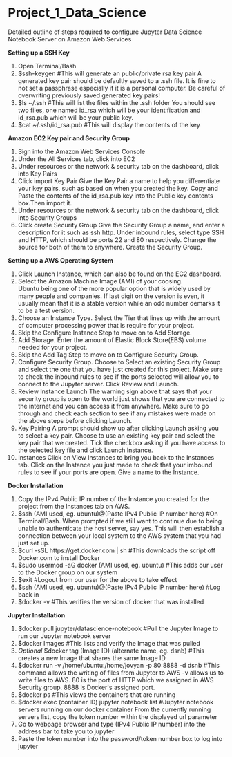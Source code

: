 # Project_1_Data_Science
Detailed outline of steps required to configure Jupyter Data Science Notebook Server on Amazon Web Services

**Setting up a SSH Key**
1. Open Terminal/Bash
2. $ssh-keygen                                                          #This will generate an public/private rsa key pair
A generated key pair should be defaultly saved to a .ssh file. It is fine to not set a passphrase especially if it is a personal computer. Be careful of overwriting previously saved generated key pairs!
3. $ls ~/.ssh                                                           #This will list the files within the .ssh folder
You should see two files, one named id_rsa which will be your identification and id_rsa.pub which will be your public key.
4. $cat ~/.ssh/id_rsa.pub                                               #This will display the contents of the key

**Amazon EC2 Key pair and Security Group**
1. Sign into the Amazon Web Services Console
2. Under the All Services tab, click into EC2
3. Under resources or the network & security tab on the dashboard, click into Key Pairs
4. Click import Key Pair
Give the Key Pair a name to help you differentiate your key pairs, such as based on when you created the key. Copy and Paste the contents of the id_rsa.pub key into the Public key contents box.Then import it.
5. Under resources or the network & security tab on the dashboard, click into Security Groups
6. Click create Security Group
Give the Security Group a name, and enter a description for it such as ssh http. Under inbound rules, select type SSH and HTTP, which should be ports 22 and 80 respectively. Change the source for both of them to anywhere. Create the Security Group.

**Setting up a AWS Operating System**
1. Click Launch Instance, which can also be found on the EC2 dashboard.
2. Select the Amazon Machine Image (AMI) of your coosing.                
Ubuntu being one of the more popular option that is widely used by many people and companies. If last digit on the version is even, it usually mean that it is a stable version while an odd number demarks it to be a test version.
3. Choose an Instance Type.
Select the Tier that lines up with the amount of computer processing power that is require for your project.
4. Skip the Configure Instance Step to move on to Add Storage.
5. Add Storage.
Enter the amount of Elastic Block Store(EBS) volume needed for your project.
6. Skip the Add Tag Step to move on to Configure Security Group.
7. Configure Security Group.
Choose to Select an existing Security Group and select the one that you have just created for this project. Make sure to check the inbound rules to see if the ports selected will allow you to connect to the Jupyter server. Click Review and Launch.
8. Review Instance Launch
The warning sign above that says that your security group is open to the world just shows that you are connected to the internet and you can access it from anywhere. Make sure to go through and check each section to see if any mistakes were made on the above steps before clicking Launch.
9. Key Pairing
A prompt should show up after clicking Launch asking you to select a key pair. Choose to use an existing key pair and select the key pair that we created. Tick the checkbox asking if you have access to the selected key file and click Launch Instance.
10. Instances
Click on View Instances to bring you back to the Instances tab. Click on the Instance you just made to check that your imbound rules to see if your ports are open. Give a name to the Instance.

**Docker Installation**
1. Copy the IPv4 Public IP number of the Instance you created for the project from the Instances tab on AWS.
2. $ssh (AMI used, eg. ubuntu)@(Paste IPv4 Public IP number here)       #On Terminal/Bash.
When prompted if we still want to continue due to being unable to authenticate the host server, say yes. This will then establish a connection between your local system to the AWS system that you had just set up.
3. $curl -sSL https://<i></i>get.docker.com | sh                        #This downloads the script off Docker.com to install Docker
4. $sudo usermod -aG docker (AMI used, eg. ubuntu)                      #This adds our user to the Docker group on our system
5. $exit                                                                #Logout from our user for the above to take effect
6. $ssh (AMI used, eg. ubuntu)@(Paste IPv4 Public IP number here)       #Log back in
7. $docker -v                                                           #This verifies the version of docker that was installed

**Jupyter Installation**
1. $docker pull jupyter/datascience-notebook                            #Pull the Jupyter Image to run our Jupyter notebook server
2. $docker Images                                                       #This lists and verify the Image that was pulled
3. *Optional* $docker tag (Image ID) (alternate name, eg. dsnb)         #This creates a new Image that shares the same Image ID
4. $docker run -v /home/ubuntu:/home/jovyan -p 80:8888 -d dsnb          #This command allows the writing of files from Jupyter to AWS
-v allows us to write files to AWS. 80 is the port of HTTP which we assigned in AWS Security group. 8888 is Docker's assigned port.
5. $docker ps                                                           #This views the containers that are running
6. $docker exec (container ID) jupyter notebook list                    #Jupyter notebook servers running on our docker container
From the currently running servers list, copy the token number within the displayed url parameter
7. Go to webpage browser and type (IPv4 Public IP number) into the address bar to take you to jupyter
8. Paste the token number into the password/token number box to log into jupyter


